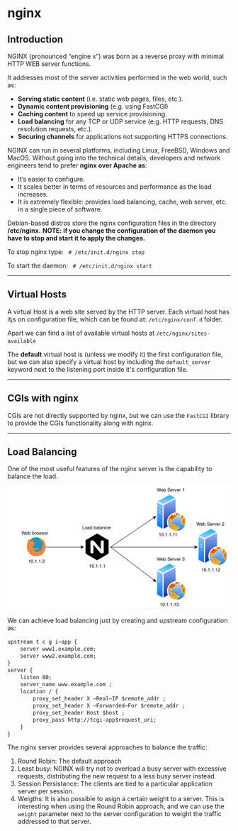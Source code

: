 # nginx

<h2>Introduction</h2>

NGINX (pronounced “engine x”) was born as a reverse proxy with minimal HTTP WEB server functions.

It addresses most of the server activities performed in the web world, such as:

- **Serving static content** (i.e. static web pages, files, etc.).
- **Dynamic content provisioning** (e.g. using FastCGI)
- **Caching content** to speed up service provisioning.
- **Load balancing** for any TCP or UDP service (e.g. HTTP requests, DNS resolution requests, etc.).
- **Securing channels** for applications not supporting HTTPS connections.

NGINX can run in several platforms, including Linux, FreeBSD, Windows and MacOS. Without going into the
technical details, developers and network engineers tend to prefer **nginx over Apache as**:

- It’s easier to configure.
- It scales better in terms of resources and performance as the load increases.
- It is extremely flexible: provides load balancing, cache, web server, etc. in a single piece of software.

Debian-based distros store the nginx configuration files in the directory **/etc/nginx.**
**NOTE: if you change the configuration of the daemon you have to stop and start it to apply the changes.**

To stop nginx type:
` # /etc/init.d/nginx stop`

To start the daemon:
` # /etc/init.d/nginx start`

---

<h2>Virtual Hosts</h2>

A virtual Host is a web site served by the HTTP server. Each virtual host has it¡s on configuration file, which can be found at:
`/etc/nginx/conf.d` folder.

Apart we can find a list of available virtual hosts at `/etc/nginx/sites-available`

The **default** virtual host is (unless we modify it) the first configuration file, but we can also specify a virtual host by including the `default_server` keyword next to the listening port inside it's configuration file.

---

<h2>CGIs with nginx</h2>

CGIs are not directly supported by nginx, but we can use the `FastCGI` library to provide the CGIs functionality along with nginx.

---

<h2>Load Balancing</h2>

One of the most useful features of the nginx server is the capability to balance the load.

<img src="https://github.com/akaKush/Internet-Basics/blob/main/WWW/Teoria/Pictures/load.png"/>

We can achieve load balancing just by creating and upstream configuration as:
```
upstream t c g i−app {
    server www1.example.com;
    server www2.example.com;
}
server {
    listen 80;
    server_name www.example.com ;
    location / {
        proxy_set_header X −Real−IP $remote_addr ;
        proxy_set_header X −Forwarded−For $remote_addr ;
        proxy_set_header Host $host ;
        proxy_pass http://tcgi-app$request_uri;
    }
}
```

The nginx server provides several approaches to balance the traffic:
1. Round Robin: The default approach
2. Least busy: NGINX will try not to overload a busy server with excessive requests, distributing the new request to a less busy server instead.
3. Session Persistance: The clients are tied to a particular application server per session.
4. Weigths: It is also possible to asign a certain weight to a server. This is interesting when using the Round Robin approach, and we can use the `weight` parameter next to the server configuration to weight the traffic addressed to that server.

